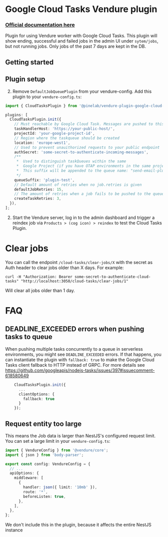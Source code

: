 # Google Cloud Tasks Vendure plugin

### [Official documentation here](https://pinelab-plugins.com/plugin/vendure-google-cloud-tasks)

Plugin for using Vendure worker with Google Cloud Tasks. This plugin will show ending, successful and failed jobs in the admin UI under `sytem/jobs`, but not running jobs. Only jobs of the past 7 days are kept in the DB.

## Getting started

## Plugin setup

2. Remove `DefaultJobQueuePlugin` from your vendure-config. Add this plugin to your `vendure-config.ts`:

```ts
import { CloudTasksPlugin } from '@pinelab/vendure-plugin-google-cloud-tasks';

plugins: [
  CloudTasksPlugin.init({
    // Must reachable by Google Cloud Task. Messages are pushed to this endpoint
    taskHandlerHost: 'https://your-public-host/',
    projectId: 'your-google-project-id',
    // Region where the taskqueue should be created
    location: 'europe-west1',
    // Used to prevent unauithorized requests to your public endpoint
    authSecret: 'some-secret-to-authenticate-incoming-messages',
    /**
     *  Used to distinguish taskQueues within the same
     *  Google Project (if you have OTAP environments in the same project for example)
     *  This suffix will be appended to the queue name: "send-email-plugin-test"
     */
    queueSuffix: 'plugin-test',
    // Default amount of retries when no job.retries is given
    defaultJobRetries: 15,
    // The amount of retries when a job fails to be pushed to the queue
    createTaskRetries: 3,
  }),
];
```

2. Start the Vendure server, log in to the admin dashboard and trigger a reindex job
   via `Products > (cog icon) > reindex` to test the Cloud Tasks Plugin.

# Clear jobs

You can call the endpoint `/cloud-tasks/clear-jobs/X` with the secret as Auth header to clear jobs older than X days. For example:

```shell
curl -H "Authorization: Bearer some-secret-to-authenticate-cloud-tasks" "http://localhost:3050/cloud-tasks/clear-jobs/1"
```

Will clear all jobs older than 1 day.

<!-- (Use this to edit the diagram on plantuml.com: `//www.plantuml.com/plantuml/png/jL0zJyCm4DtzAzu8Kf2wi7H0HHsec4h9ZanyQGqN6tntLFdtEAb49If6Dkjz-DvxAr5Vr0PsRitPGklbNHxpwvEHqRCMhxGVSNE7X_NsvNC2bxWF0LK2pPWHzyDDmlCt6vy2KrbYQtB0MtLyHOzDssxTXUWFv_o8QO_UHwRGG38AQHbn5NjuLHe-LC3KQuEi1oh7A0JE9uSLWfSfx8wwNCBrvU5VtNQaLXBgAcg2syMYmJm5Zf4PbWALogM0g4X4uPIc9lpl4GXYNKSYlJ6FpLJntCkv5QLW0ty3`) -->

# FAQ

## DEADLINE_EXCEEDED errors when pushing tasks to queue

When pushing multiple tasks concurrently to a queue in serverless environments, you might see `DEADLINE_EXCEEDED` errors. If that happens, you can instantiate the plugin with `fallback: true` to make the Google Cloud Tasks client fallback to HTTP instead of GRPC. For more details see https://github.com/googleapis/nodejs-tasks/issues/397#issuecomment-618580649

```ts
    CloudTasksPlugin.init({
      ...
      clientOptions: {
        fallback: true
      }
    });
```

## Request entity too large

This means the Job data is larger than NestJS's configured request limit. You can set a large limit in your `vendure-config.ts`:

```ts
import { VendureConfig } from '@vendure/core';
import { json } from 'body-parser';

export const config: VendureConfig = {
  // ...
  apiOptions: {
    middleware: [
      {
        handler: json({ limit: '10mb' }),
        route: '*',
        beforeListen: true,
      },
    ],
  },
};
```

We don't include this in the plugin, because it affects the entire NestJS instance
